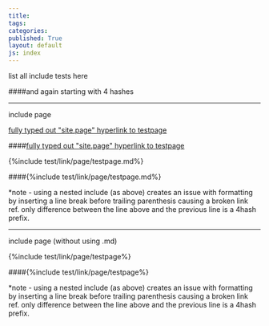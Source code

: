 ```yaml
---
title:
tags: 
categories: 
published: True
layout: default
js: index
---
```


list all include tests here

####and again starting with 4 hashes

--------------------------------------------------------
include page

[fully typed out "site.page" hyperlink to testpage ]({{site.page}}test/testpage)

####[fully typed out "site.page" hyperlink to testpage ]({{site.page}}test/testpage)

{%include test/link/page/testpage.md%}

####{%include test/link/page/testpage.md%}

*note - using a nested include (as above) creates an issue with formatting by inserting a line break before trailing parenthesis causing a broken link ref. only difference between the line above and the previous line is a 4hash prefix.

------------------------------------------------------------------------------
include page (without using .md)

{%include test/link/page/testpage%}

####{%include test/link/page/testpage%}

*note - using a nested include (as above) creates an issue with formatting by inserting a line break before trailing parenthesis causing a broken link ref. only difference between the line above and the previous line is a 4hash prefix.
